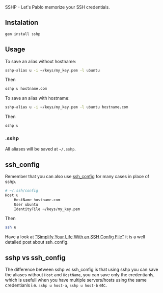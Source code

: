 SSHP - Let's Pablo memorize your SSH credentials.

## Instalation

```sh
gem install sshp
```

## Usage

To save an alias without hostname:

```sh
sshp-alias u -i ~/keys/my_key.pem -l ubuntu
```

Then

```sh
sshp u hostname.com
```
To save an alias with hostname:

```sh
sshp-alias u -i ~/keys/my_key.pem -l ubuntu hostname.com
```
Then

```sh
sshp u
```

### .sshp

All aliases will be saved at `~/.sshp`.

## ssh_config

Remember that you can also use [ssh_config](http://linux.die.net/man/5/ssh_config) for many cases in place of sshp.

```sh
# ~/.ssh/config
Host u
    HostName hostname.com
    User ubuntu
    IdentityFile ~/keys/my_key.pem
```

Then

```sh
ssh u
```

Have a look at ["Simplify Your Life With an SSH Config File"](http://nerderati.com/2011/03/simplify-your-life-with-an-ssh-config-file/) it is a well detailed post about ssh_config.


## sshp vs ssh_config

The difference between sshp vs ssh_config is that using sshp you can save the aliases without `Host` and `HostName`, you can save only the credentianls, which is usefull when you have multiple servers/hosts using the same credentianls i.e. `sshp u host-a`, `sshp u host-b` etc.



